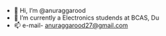 - 👋 Hi, I’m @anuraggarood
- 👀 I’m currently a Electronics studends at BCAS, Du
- 📫 e-mail- anuraggarood27@gmail.com
<!---
anuraggarood/anuraggarood is a ✨ special ✨ repository because its `README.md` (this file) appears on your GitHub profile.
You can click the Preview link to take a look at your changes.
--->
